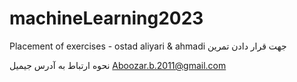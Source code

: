 # machineLearning2023
Placement of exercises - ostad aliyari &amp; ahmadi
جهت قرار دادن تمرین

نحوه ارتباط به آدرس جیمیل Aboozar.b.2011@gmail.com
